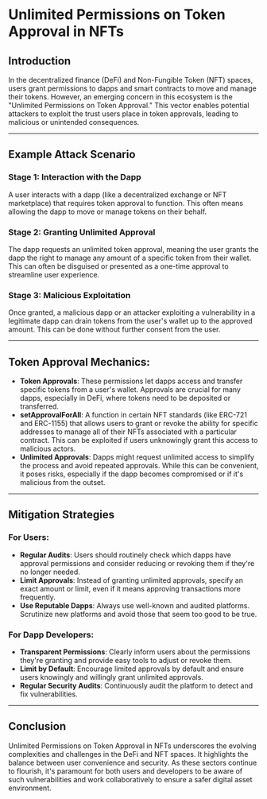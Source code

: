 # **Unlimited Permissions on Token Approval in NFTs**

## **Introduction**

In the decentralized finance (DeFi) and Non-Fungible Token (NFT) spaces, users grant permissions to dapps and smart contracts to move and manage their tokens. However, an emerging concern in this ecosystem is the "Unlimited Permissions on Token Approval." This vector enables potential attackers to exploit the trust users place in token approvals, leading to malicious or unintended consequences.

---

## **Example Attack Scenario**

### **Stage 1: Interaction with the Dapp**

A user interacts with a dapp (like a decentralized exchange or NFT marketplace) that requires token approval to function. This often means allowing the dapp to move or manage tokens on their behalf.

### **Stage 2: Granting Unlimited Approval**

The dapp requests an unlimited token approval, meaning the user grants the dapp the right to manage any amount of a specific token from their wallet. This can often be disguised or presented as a one-time approval to streamline user experience.

### **Stage 3: Malicious Exploitation**

Once granted, a malicious dapp or an attacker exploiting a vulnerability in a legitimate dapp can drain tokens from the user's wallet up to the approved amount. This can be done without further consent from the user.

---

## **Token Approval Mechanics:**

- **Token Approvals**: These permissions let dapps access and transfer specific tokens from a user's wallet. Approvals are crucial for many dapps, especially in DeFi, where tokens need to be deposited or transferred.
- **setApprovalForAll**: A function in certain NFT standards (like ERC-721 and ERC-1155) that allows users to grant or revoke the ability for specific addresses to manage all of their NFTs associated with a particular contract. This can be exploited if users unknowingly grant this access to malicious actors.
- **Unlimited Approvals**: Dapps might request unlimited access to simplify the process and avoid repeated approvals. While this can be convenient, it poses risks, especially if the dapp becomes compromised or if it's malicious from the outset.

---

## **Mitigation Strategies**

### **For Users:**

- **Regular Audits**: Users should routinely check which dapps have approval permissions and consider reducing or revoking them if they're no longer needed.
- **Limit Approvals**: Instead of granting unlimited approvals, specify an exact amount or limit, even if it means approving transactions more frequently.
- **Use Reputable Dapps**: Always use well-known and audited platforms. Scrutinize new platforms and avoid those that seem too good to be true.

### **For Dapp Developers:**

- **Transparent Permissions**: Clearly inform users about the permissions they're granting and provide easy tools to adjust or revoke them.
- **Limit by Default**: Encourage limited approvals by default and ensure users knowingly and willingly grant unlimited approvals.
- **Regular Security Audits**: Continuously audit the platform to detect and fix vulnerabilities.

---

## **Conclusion**

Unlimited Permissions on Token Approval in NFTs underscores the evolving complexities and challenges in the DeFi and NFT spaces. It highlights the balance between user convenience and security. As these sectors continue to flourish, it's paramount for both users and developers to be aware of such vulnerabilities and work collaboratively to ensure a safer digital asset environment.
